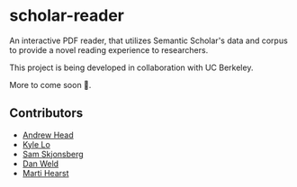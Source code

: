 # scholar-reader

An interactive PDF reader, that utilizes Semantic Scholar's data and corpus to provide a novel reading experience to researchers.

This project is being developed in collaboration with UC Berkeley.

More to come soon 🎉.

## Contributors

* [Andrew Head](mailto:andrew.head@berkeley.edu)
* [Kyle Lo](mailto:kylel@allenai.org)
* [Sam Skjonsberg](mailto:sams@allenai.org)
* [Dan Weld](mailto:danw@allenai.org)
* [Marti Hearst](mailto:hearst@berkeley.edu)
